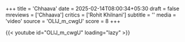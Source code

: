 +++
title = 'Chhaava'
date = 2025-02-14T08:00:34+05:30
draft = false
mreviews = ['Chhaava']
critics = ['Rohit Khilnani']
subtitle = ''
media = 'video'
source = 'OLlJ_m_cwgU'
score = 8
+++

{{< youtube id="OLlJ_m_cwgU" loading="lazy" >}}
